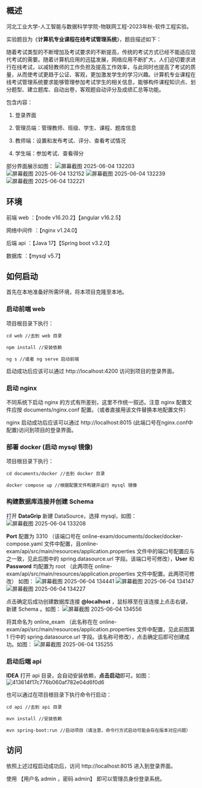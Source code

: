 ## 概述
河北工业大学-人工智能与数据科学学院-物联网工程-2023年秋-软件工程实验。

实验题目为《**计算机专业课程在线考试管理系统**》，题目描述如下：

随着考试类型的不断增加及考试要求的不断提高，传统的考试方式已经不能适应现代考试的需要。随着计算机应用的迅猛发展，网络应用不断扩大，人们迫切要求进行在线考试，以减轻教师的工作负担及提高工作效率，与此同时也提高了考试的质量，从而使考试更趋于公证、客观，更加激发学生的学习兴趣。计算机专业课程在线考试管理系统要求能够管理参加考试学生的相关信息，能够构件课程知识点、划分题型、建立题库、自动出卷，客观题自动评分及成绩汇总等功能。

包含内容：
1. 登录界面

2. 管理员端：管理教师、班级、学生、课程、题库信息

3. 教师端：设置和发布考试、评分、查看考试情况

4. 学生端：参加考试、查看得分

部分界面展示如图：
![屏幕截图 2025-06-04 132203](https://github.com/user-attachments/assets/5b953dca-480b-4dca-bc80-13d20f3bc139)
![屏幕截图 2025-06-04 132152](https://github.com/user-attachments/assets/9c10cd37-839b-461b-8327-5ed674fac67a)
![屏幕截图 2025-06-04 132239](https://github.com/user-attachments/assets/0631f61c-2095-4470-b025-6109c0492cb5)
![屏幕截图 2025-06-04 132221](https://github.com/user-attachments/assets/a54aad01-1136-455f-acac-577fa05ae06c)


## 环境
前端 web ：【node v16.20.2】【angular v16.2.5】

网络中间件 ：【nginx v1.24.0】

后端 api ：【Java 17】【Spring boot v3.2.0】

数据库 ：【mysql v5.7】

## 如何启动
首先在本地准备好所需环境，将本项目克隆至本地。

### 启动前端 web
项目根目录下执行：
```
cd web //去到 web 目录
```
```
npm install //安装依赖
```
```
ng s //或者 ng serve 启动前端
```
启动成功后应该可以通过 http://localhost:4200 访问到项目的登录界面。

### 启动 nginx
不同系统下启动 nginx 的方式有所差别，这里不作统一叙述。注意 nginx 配置文件应按 documents/nginx.conf 配置。（或者直接用该文件替换本地配置文件）

nginx 启动成功后应该可以通过 http://localhost:8015 (此端口号在nginx.conf中配置)访问到项目的登录界面。

### 部署 docker (启动 mysql 镜像)
项目根目录下执行：
```
cd documents/docker //去到 docker 目录
```
```
docker compose up //根据配置文件构建并运行 mysql 镜像
```
### 构建数据库连接并创建 Schema
打开 **DataGrip** 新建 DataSource，选择 mysql，如图：
![屏幕截图 2025-06-04 133208](https://github.com/user-attachments/assets/c61e8eeb-cc38-49c0-8aed-cd668743fdf3)

**Port** 配置为 3310 （该端口号在 online-exam/documents/docker/docker-compose.yaml 文件中配置，且online-exam/api/src/main/resources/application.properties 文件中的端口号配置应与之一致，见此后图中的  spring.datasource.url 字段。该端口号可修改），**User** 和 **Password** 均配置为 root （此两项在 online-exam/api/src/main/resources/application.properties 文件中配置。此两项可修改） 如图：
![屏幕截图 2025-06-04 134441](https://github.com/user-attachments/assets/da476223-3784-4e25-8229-2ea77aa1114e)
![屏幕截图 2025-06-04 134147](https://github.com/user-attachments/assets/56f53ee7-cffe-436f-b4f5-1dff6f841e42)
![屏幕截图 2025-06-04 134227](https://github.com/user-attachments/assets/d25158c4-e8bb-46fe-9a3d-d4a0a3f47792)

点击确定后成功创建数据库连接 **@localhost** ，鼠标移至在该连接上点击右键，新建 Schema 。如图：
![屏幕截图 2025-06-04 134556](https://github.com/user-attachments/assets/5cef808d-81ee-4e5e-97e4-1688b89e9ff6)

将其命名为 online_exam （此名称在在 online-exam/api/src/main/resources/application.properties 文件中配置，见此前图第 1 行中的 spring.datasource.url 字段。该名称可修改），点击确定后即可创建成功。如图：
![屏幕截图 2025-06-04 135255](https://github.com/user-attachments/assets/0a6b7ebc-d73e-4eed-b55a-59f567d401c9)


### 启动后端 api
**IDEA** 打开 api 目录，会自动安装依赖，**点击启动**即可。如图：
![413614f17c776b060af782e04d6f0d6](https://github.com/user-attachments/assets/7f4a32e6-e2e3-44d6-a53c-f54901ef90fc)

也可以通过在项目根目录下执行命令行启动：
```
cd api //去到 api 目录
```
```
mvn install //安装依赖
```
```
mvn spring-boot:run //启动项目（请注意，命令行方式启动可能会存在版本对应问题）
```

## 访问
依照上述过程启动成功后，访问 http://localhost:8015 进入到登录界面。

使用 【用户名 admin ，密码 admin】 即可以管理员身份登录系统。 
